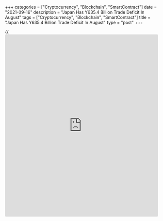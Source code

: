 +++
categories = ["Cryptocurrency", "Blockchain", "SmartContract"]
date = "2021-09-16"
description = "Japan Has Y635.4 Billion Trade Deficit In August"
tags = ["Cryptocurrency", "Blockchain", "SmartContract"]
title = "Japan Has Y635.4 Billion Trade Deficit In August"
type = "post"
+++

{{<iframe id="large-banner" src="https://www.bounty.group/#slide=15.0" width="100%" height="600" scrolling="no" style="border: 0px solid rgb(216, 221, 230); border-radius: 3px;">}}

Japan posted a merchandise trade deficit of 635.4 billion yen in August,
the Ministry of Finance said on Thursday.

That was well shy of expectations for a shortfall of 47.7 billion yen
following the downwardly revised 439.4 billion yen surplus in July
(originally 441 billion yen).

Exports were up 26.2 percent on year, missing expectations for an
increase of 34.0 percent and down from the 37.0 percent gain in the
previous month.

Imports surged an annual 44.7 percent versus expectations for a gain of
40 percent and up from 28.5 percent a month earlier.

For comments and feedback [contact](https://www.playgroundfx.com/contact/): editorial@rtt[news](https://www.letsplayfx.com/blog/forex-news-website/).com

[Economic News][1]

 **What parts of the world are seeing the best (and worst) economic
performances lately? Click[here][2] to check out our [Econ Scorecard][2]
and find out! See up-to-the-moment [ranking](https://www.playgroundfx.com/blog/crypto-exchange-ranking/)s for the best and worst
performers in [GDP][3], [unemployment rate][4], [inflation][5] and much
more.**

   1. www.rtt[news](https://www.letsplayfx.com/blog/forex-news-website/).com/Content/EconomicNews.aspx
   2. www.rtt[news](https://www.letsplayfx.com/blog/forex-news-website/).com/economic-scorecard/world-rank/industrial-production/highest-performance.aspx
   3. www.rtt[news](https://www.letsplayfx.com/blog/forex-news-website/).com/economic-scorecard/world-rank/GDP/highest-performance.aspx
   4. www.rtt[news](https://www.letsplayfx.com/blog/forex-news-website/).com/economic-scorecard/world-rank/unemployment-rate/lowest-performance.aspx
   5. www.rtt[news](https://www.letsplayfx.com/blog/forex-news-website/).com/economic-scorecard/world-rank/CPI/highest-performance.aspx